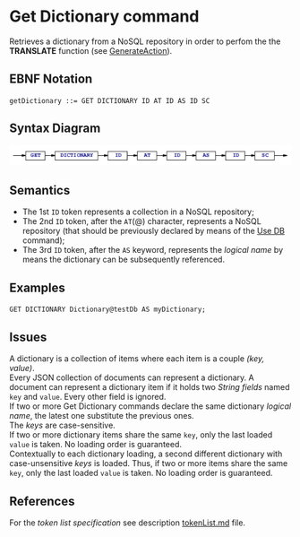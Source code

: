 # Get Dictionary command
Retrieves a dictionary from a NoSQL repository in order to perfom the  the **TRANSLATE** function (see [GenerateAction](/languageSpecification/generateAction.md)).


## EBNF Notation
    getDictionary ::= GET DICTIONARY ID AT ID AS ID SC 


## Syntax Diagram
![GetDictionary command Syntax!](/languageSpecification/assets/rules/getDictionary.png "Get Dictionary Syntax Diagram") 


## Semantics
 * The 1st `ID` token represents a collection in a NoSQL repository;
 * The 2nd `ID` token, after the `AT`(@) character, represents a NoSQL repository (that should be previously declared by means of the [Use DB](/languageSpecification/useDb.md) command);
 * The 3rd `ID` token, after the `AS` keyword, represents the _logical name_ by means the dictionary can be subsequently referenced. 


## Examples
    GET DICTIONARY Dictionary@testDb AS myDictionary;


## Issues
A dictionary is a collection of items where each item is a couple _(key, value)_.   
Every JSON collection of documents can represent a dictionary. A document can represent a dictionary item if it holds two _String fields_ named `key` and `value`. Every other field is ignored.   
If two or more Get Dictionary commands declare the same dictionary _logical name_, the latest one substitute the previous ones.  
The _keys_ are case-sensitive.  
If two or more dictionary items share the same `key`, only the last loaded `value` is taken. No loading order is guaranteed.  
Contextually to each dictionary loading, a second different dictionary with case-unsensitive _keys_ is loaded. Thus, if two or more items share the same `key`, only the last loaded `value` is taken. No loading order is guaranteed.     


## References
For the *token list specification* see description [tokenList.md](/languageSpecification/tokenList.md) file.

